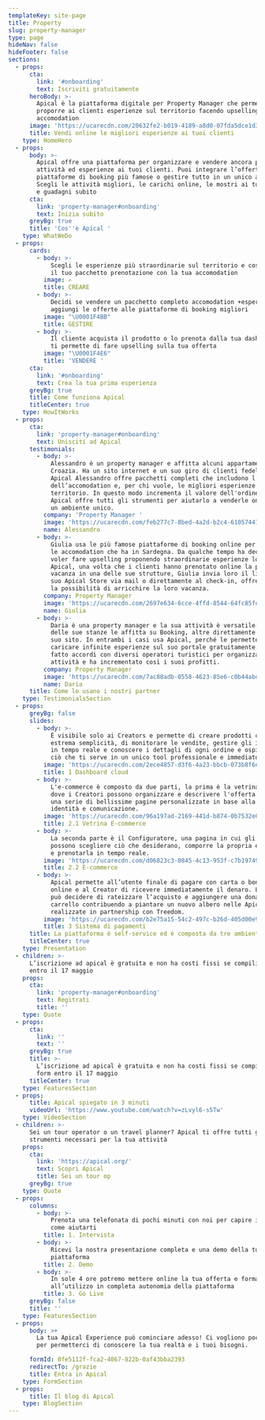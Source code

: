 ```yaml
---
templateKey: site-page
title: Property
slug: property-manager
type: page
hideNav: false
hideFooter: false
sections:
  - props:
      cta:
        link: '#onboarding'
        text: Iscriviti gratuitamente
      heroBody: >-
        Apical è la piattaforma digitale per Property Manager che permette di
        proporre ai clienti esperienze sul territorio facendo upselling sulle
        accomodation
      image: 'https://ucarecdn.com/20632fe2-b019-4189-a8d0-07fda5dce1d3/'
      title: Vendi online le migliori esperienze ai tuoi clienti
    type: HomeHero
  - props:
      body: >-
        Apical offre una piattaforma per organizzare e vendere ancora più
        attività ed esperienze ai tuoi clienti. Puoi integrare l’offerta alle
        piattaforme di booking più famose o gestire tutto in un unico ambiente.
        Scegli le attività migliori, le carichi online, le mostri ai tuoi ospiti
        e guadagni subito
      cta:
        link: 'property-manager#onboarding'
        text: Inizia subito
      greyBg: true
      title: 'Cos''è Apical '
    type: WhatWeDo
  - props:
      cards:
        - body: >-
            Scegli le esperienze più straordinarie sul territorio e costruisci
            il tuo pacchetto prenotazione con la tua accomodation
          image: ✍️
          title: CREARE
        - body: >-
            Decidi se vendere un pacchetto completo accomodation +esperienze o
            aggiungi le offerte alle piattaforme di booking migliori
          image: "\U0001F4BB"
          title: GESTIRE
        - body: >-
            Il cliente acquista il prodotto o lo prenota dalla tua dashboard e
            ti permette di fare upselling sulla tua offerta
          image: "\U0001F4E6"
          title: 'VENDERE '
      cta:
        link: '#onboarding'
        text: Crea la tua prima esperienza
      greyBg: true
      title: Come funziona Apical
      titleCenter: true
    type: HowItWorks
  - props:
      cta:
        link: 'property-manager#onboarding'
        text: Unisciti ad Apical
      testimonials:
        - body: >-
            Alessandro è un property manager e affitta alcuni appartamenti in
            Croazia. Ha un sito internet e un suo giro di clienti fedeli. Con
            Apical Alessandro offre pacchetti completi che includono l’affitto
            dell’accomodation e, per chi vuole, le migliori esperienze sul
            territorio. In questo modo incrementa il valore dell'ordine medio.
            Apical offre tutti gli strumenti per aiutarlo a venderle online in
            un ambiente unico. 
          company: 'Property Manager '
          image: 'https://ucarecdn.com/feb277c7-8bed-4a2d-b2c4-61057447014a/'
          name: Alessandro
        - body: >-
            Giulia usa le più famose piattaforme di booking online per vendere
            le accomodation che ha in Sardegna. Da qualche tempo ha deciso di
            voler fare upselling proponendo straordinarie esperienze locali. Con
            Apical, una volta che i clienti hanno prenotato online la propria
            vacanza in una delle sue strutture, Giulia invia loro il link del
            suo Apical Store via mail o direttamente al check-in, offrendo loro
            la possibilità di arricchire la loro vacanza. 
          company: Property Manager
          image: 'https://ucarecdn.com/2697e634-6cce-4ffd-8544-64fc85feecce/'
          name: Giulia
        - body: >-
            Daria è una property manager e la sua attività è versatile: parte
            delle sue stanze le affitta su Booking, altre direttamente con il
            suo sito. In entrambi i casi usa Apical, perché le permette di
            caricare infinite esperienze sul suo portale gratuitamente. Daria ha
            fatto accordi con diversi operatori turistici per organizzare le
            attività e ha incrementato così i suoi profitti.
          company: Property Manager
          image: 'https://ucarecdn.com/7ac88adb-0558-4623-85e6-c0b44abd7c22/'
          name: Daria
      title: Come lo usano i nostri partner
    type: TestimonialsSection
  - props:
      greyBg: false
      slides:
        - body: >-
            È visibile solo ai Creators e permette di creare prodotti con
            estrema semplicità, di monitorare le vendite, gestire gli inventari
            in tempo reale e conoscere i dettagli di ogni ordine e ospite. Tutto
            ciò che ti serve in un unico tool professionale e immediato.
          image: 'https://ucarecdn.com/2ece4857-d3f6-4a23-bbcb-073b8f6ebd36/'
          title: 1 Dashboard cloud
        - body: >-
            L'e-commerce è composto da due parti, la prima è la vetrina online,
            dove i Creatori possono organizzare e descrivere l'offerta grazie a
            una serie di bellissime pagine personalizzate in base alla propria
            identità e comunicazione.
          image: 'https://ucarecdn.com/96a197ad-2169-441d-b874-0b7532e0a64f/'
          title: 2.1 Vetrina E-commerce
        - body: >-
            La seconda parte è il Configuratore, una pagina in cui gli ospiti
            possono scegliere ciò che desiderano, comporre la propria esperienza
            e prenotarla in tempo reale.
          image: 'https://ucarecdn.com/d06823c3-0845-4c13-953f-c7b19749d109/'
          title: 2.2 E-commerce
        - body: >-
            Apical permette all’utente finale di pagare con carta o bonifico
            online e al Creator di ricevere immediatamente il denaro. L’utente
            può decidere di rateizzare l’acquisto e aggiungere una donazione al
            carrello contribuendo a piantare un nuovo albero nelle Apical Forest
            realizzate in partnership con Treedom.
          image: 'https://ucarecdn.com/b2e75a15-54c2-497c-b26d-405d00e9deef/'
          title: 3 Sistema di pagamenti
      title: La piattaforma è self-service ed è composta da tre ambienti
      titleCenter: true
    type: Presentation
  - children: >-
      L’iscrizione ad apical è gratuita e non ha costi fissi se compili il form
      entro il 17 maggio
    props:
      cta:
        link: 'property-manager#onboarding'
        text: Regitrati
        title: ''
    type: Quote
  - props:
      cta:
        link: ''
        text: ''
      greyBg: true
      title: >-
        L’iscrizione ad apical è gratuita e non ha costi fissi se compili il
        form entro il 17 maggio
      titleCenter: true
    type: FeaturesSection
  - props:
      title: Apical spiegato in 3 minuti
      videoUrl: 'https://www.youtube.com/watch?v=zLvyl6-s5Tw'
    type: VideoSection
  - children: >-
      Sei un tour operator o un travel planner? Apical ti offre tutti gli
      strumenti necessari per la tua attività 
    props:
      cta:
        link: 'https://apical.org/'
        text: Scopri Apical
        title: Sei un tour op
      greyBg: true
    type: Quote
  - props:
      columns:
        - body: >-
            Prenota una telefonata di pochi minuti con noi per capire insieme
            come aiutarti
          title: 1. Intervista
        - body: >-
            Ricevi la nostra presentazione completa e una demo della tua
            piattaforma
          title: 2. Demo
        - body: >-
            In sole 4 ore potremo mettere online la tua offerta e formarti
            all’utilizzo in completa autonomia della piattaforma
          title: 3. Go Live
      greyBg: false
      title: ''
    type: FeaturesSection
  - props:
      body: >+
        La tua Apical Experience può cominciare adesso! Ci vogliono pochi minuti
        per permetterci di conoscere la tua realtà e i tuoi bisogni.

      formId: 0fe5112f-fca2-4067-822b-0af43bba2393
      redirectTo: /grazie
      title: Entra in Apical
    type: FormSection
  - props:
      title: Il blog di Apical
    type: BlogSection
---
```



